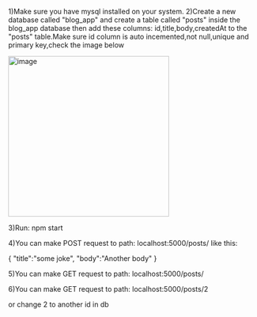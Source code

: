 1)Make sure you have mysql installed on your system.
2)Create a new database called "blog_app" and create a table called "posts" inside the blog_app database then add these columns: id,title,body,createdAt to the "posts" table.Make sure id column is auto incemented,not null,unique and primary key,check the image below

<img width="325" alt="image" src="https://user-images.githubusercontent.com/40856827/194728812-d15e9ad5-f646-4394-a885-d02a06bccafc.png">


3)Run: npm start

4)You can make POST request to path: localhost:5000/posts/ like this:

{
    "title":"some joke",
    "body":"Another body"
}

5)You can make GET request to path: localhost:5000/posts/

6)You can make GET request to path: localhost:5000/posts/2

or change 2 to another id in db
